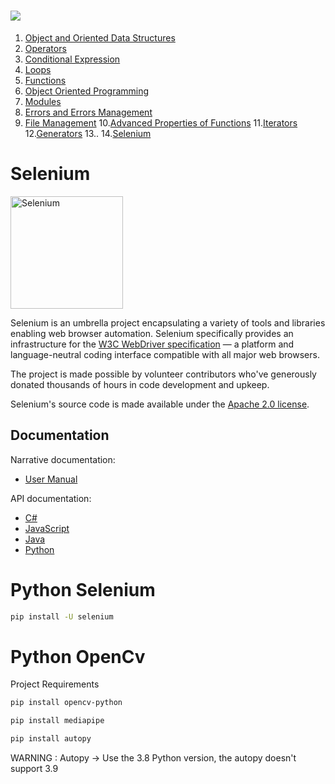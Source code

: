  # <img src="https://img.shields.io/badge/Python-14354C?style=for-the-badge&logo=python&logoColor=white" />

1. [Object and Oriented Data Structures](https://github.com/ebubekirdgn/Python-Advance-Level/tree/main/1%20-%20Object%20and%20Data%20Structures)
2. [Operators](https://github.com/ebubekirdgn/Python-Advance-Level/tree/main/2%20-%20Operators)
3. [Conditional Expression](https://github.com/ebubekirdgn/Python-Advance-Level/tree/main/3%20-%20Conditional%20Expressions)
4. [Loops](https://github.com/ebubekirdgn/Python-Advance-Level/tree/main/4%20-%20Loops)
5. [Functions](https://github.com/ebubekirdgn/Python-Advance-Level/tree/main/5%20-%20Functions)
6. [Object Oriented Programming](https://github.com/ebubekirdgn/Python-Advance-Level/tree/main/6%20-%20Object%20Oriented%20Programming)
7. [Modules](https://github.com/ebubekirdgn/Python-Advance-Level/tree/main/7%20-%20Modules)
8. [Errors and Errors Management](https://github.com/ebubekirdgn/Python-Advance-Level/tree/main/8%20-%20Errors%20and%20Errors%20Management)
9. [File Management](https://github.com/ebubekirdgn/Python-Advance-Level/tree/main/9%20-%20File%20Management)
10.[Advanced Properties of Functions](https://github.com/ebubekirdgn/Python-Advance-Level/tree/main/10%20-%20Advanced%20Properties%20of%20Functions)
11.[Iterators](https://github.com/ebubekirdgn/Python-Advance-Level/tree/main/11%20-%20Iterators) 
12.[Generators](https://github.com/ebubekirdgn/Python-Advance-Level/tree/main/12%20-%20Generators)
13..
14.[Selenium](https://github.com/ebubekirdgn/Python-Advance-Level/tree/main/14%20-%20Selenium)


# Selenium 

<a href="https://selenium.dev"><img src="https://selenium.dev/images/selenium_logo_square_green.png" width="180" alt="Selenium"/></a>

Selenium is an umbrella project encapsulating a variety of tools and
libraries enabling web browser automation. Selenium specifically
provides an infrastructure for the [W3C WebDriver specification](https://w3c.github.io/webdriver/)
— a platform and language-neutral coding interface compatible with all
major web browsers.

The project is made possible by volunteer contributors who've
generously donated thousands of hours in code development and upkeep.

Selenium's source code is made available under the [Apache 2.0 license](https://github.com/SeleniumHQ/selenium/blob/trunk/LICENSE).

## Documentation

Narrative documentation:

* [User Manual](https://selenium.dev/documentation/)

API documentation:

* [C#](https://seleniumhq.github.io/selenium/docs/api/dotnet/)
* [JavaScript](https://seleniumhq.github.io/selenium/docs/api/javascript/)
* [Java](https://seleniumhq.github.io/selenium/docs/api/java/index.html)
* [Python](https://seleniumhq.github.io/selenium/docs/api/py/)

 # Python Selenium 
 
 
```sh
pip install -U selenium
```

 # Python OpenCv
 
Project Requirements

```sh
pip install opencv-python
```
```sh
pip install mediapipe
```
```sh
pip install autopy
```
WARNING : Autopy -> Use the 3.8 Python version, the autopy doesn't support 3.9




